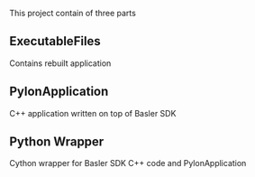 This project contain of three parts

## ExecutableFiles
Contains rebuilt application

## PylonApplication
C++ application written on top of Basler SDK

## Python Wrapper
Cython wrapper for Basler SDK C++ code and PylonApplication
